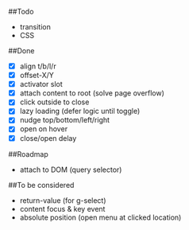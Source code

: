 ##Todo
- transition
- CSS

##Done
- [x] align t/b/l/r
- [x] offset-X/Y
- [x] activator slot
- [x] attach content to root (solve page overflow)
- [x] click outside to close
- [x] lazy loading (defer logic until toggle)
- [x] nudge top/bottom/left/right
- [x] open on hover
- [x] close/open delay

##Roadmap
- attach to DOM (query selector)

##To be considered
- return-value (for g-select)
- content focus & key event
- absolute position (open menu at clicked location)
